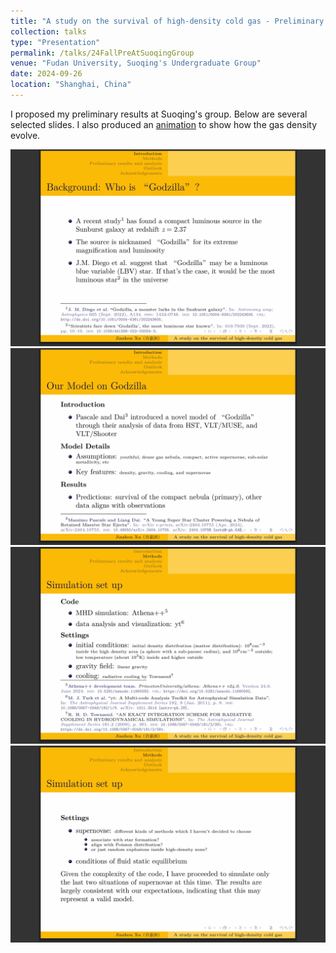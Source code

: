 ```yaml
---
title: "A study on the survival of high-density cold gas - Preliminary results from the Athena++ simulation of the nebula powered by the star cluster 'Godzilla'"
collection: talks
type: "Presentation"
permalink: /talks/24FallPreAtSuoqingGroup
venue: "Fudan University, Suoqing's Undergraduate Group"
date: 2024-09-26
location: "Shanghai, China"
---
```


I proposed my preliminary results at Suoqing's group. Below are several selected slides. I also produced an [animation](JiazhouXu.github.io\assets\density_evolution24fps(outflow_Poisson_ver1.0).mp4) to show how the gas density evolve.

![](PreAtSuoqingBG.png)
![](PreAtSuoqingModel.png)
![](PreAtSuoqingSetUp1.png)
![](PreAtSuoqingSetUp2.png)